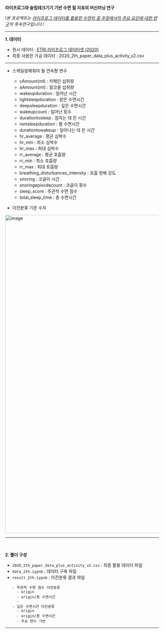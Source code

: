 **라이프로그와 슬립테크기기 기반 수면 질 지표의 머신러닝 연구**

*!본 프로젝트는 [라이프로그 데이터를 활용한 수면의 질 추정에서의 주요 요인에 대한 연구](https://github.com/amthreeh/ETRI-lifelog-data-project)의 후속연구입니다.!*

----

**1. 데이터**
- 원시 데이터 : [ETRI 라이프로그 데이터셋 (2020)](https://nanum.etri.re.kr/share/schung1/ETRILifelogDataset2020?lang=ko_KR)
- 최종 사용한 가공 데이터 : 2020_2th_paper_data_plus_activity_v2.csv
----

- 스케일링해줘야 될 연속형 변수
    - cAmount(ml) : 카페인 섭취량
    - aAmount(ml) : 알코올 섭취량
    - wakeupduration : 일어난 시간
    - lightsleepduration : 얕은 수면시간
    - deepsleepduration : 깊은 수면시간
    - wakeupcount : 일어난 횟수
    - durationtosleep : 잠자는 데 든 시간
    - remsleepduration : 램 수면시간
    - durationtowakeup : 일어나는 데 든 시간
    - hr_average : 평균 심박수
    - hr_min : 최소 심박수
    - hr_max : 최대 심박수
    - rr_average : 평균 호흡량
    - rr_min : 최소 호흡량
    - rr_max : 최대 호흡량
    - breathing_disturbances_intensity : 호흡 방해 강도
    - snoring : 코골이 시간
    - snoringepisodecount : 코골이 횟수
    - sleep_score : 주관적 수면 점수
    - total_sleep_time : 총 수면시간

- 이진분류 기준 수치
<img width="1040" alt="image" src="https://github.com/whatareyoudoingz/DeepSleep_project/assets/108795647/3301d76e-548d-49a1-8708-fe7144ec74ce">

----

<br/>

**2. 폴더 구성**
- `2020_2th_paper_data_plus_activity_v2.csv` : 최종 활용 데이터 파일
- `data_2th.iypnb` : 데이터 구축 파일
- `result_2th.iypnb` : 이진분류 결과 파일
  ```
  - 주관적 수면 점수 이진분류
    - origin
    - origin/총 수면시간
    - 
  - 깊은 수면시간 이진분류
    - origin
    - origin/총 수면시간
    - 주요 변수 기반
    ```
----

<br/>
